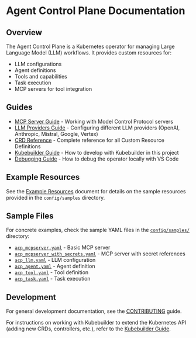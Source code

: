 # Agent Control Plane Documentation

## Overview

The Agent Control Plane is a Kubernetes operator for managing Large Language Model (LLM) workflows. It provides custom resources for:

- LLM configurations
- Agent definitions
- Tools and capabilities
- Task execution
- MCP servers for tool integration

## Guides

- [MCP Server Guide](./mcp-server.md) - Working with Model Control Protocol servers
- [LLM Providers Guide](./llm-providers.md) - Configuring different LLM providers (OpenAI, Anthropic, Mistral, Google, Vertex)
- [CRD Reference](./crd-reference.md) - Complete reference for all Custom Resource Definitions
- [Kubebuilder Guide](./kubebuilder-guide.md) - How to develop with Kubebuilder in this project
- [Debugging Guide](./debugging-guide.md) - How to debug the operator locally with VS Code

## Example Resources

See the [Example Resources](../config/example-resources.md) document for details on the sample resources provided in the `config/samples` directory.

## Sample Files

For concrete examples, check the sample YAML files in the [`config/samples/`](../config/samples/) directory:

- [`acp_mcpserver.yaml`](../config/samples/acp_mcpserver.yaml) - Basic MCP server
- [`acp_mcpserver_with_secrets.yaml`](../config/samples/acp_mcpserver_with_secrets.yaml) - MCP server with secret references
- [`acp_llm.yaml`](../config/samples/acp_llm.yaml) - LLM configuration
- [`acp_agent.yaml`](../config/samples/acp_agent.yaml) - Agent definition
- [`acp_tool.yaml`](../config/samples/acp_tool.yaml) - Tool definition
- [`acp_task.yaml`](../config/samples/acp_task.yaml) - Task execution

## Development

For general development documentation, see the [CONTRIBUTING](../CONTRIBUTING.md) guide.

For instructions on working with Kubebuilder to extend the Kubernetes API (adding new CRDs, controllers, etc.), refer to the [Kubebuilder Guide](./kubebuilder-guide.md).